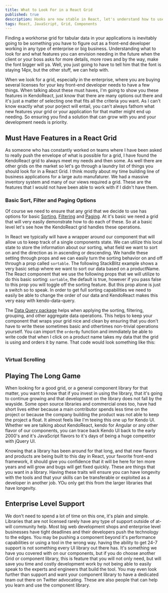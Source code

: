 ```yaml
---
title: What to Look For in a React Grid
published: true
description: Hooks are now stable in React, let's understand how to use them with everyday KendoReact components.
tags: React, JavaScript, Grid, Components
---
```


Finding a workhorse grid for tabular data in your applications is inevitably going to be something you have to figure out as a front-end developer working in any type of enterprise or big business. Understanding what to look for and what features you can envision needing in the future when the client or your boss asks for more details, more rows and by the way, make the font bigger will ya. Well, you just going to have to tell him that the font is staying 14px, but the other stuff, we can help with.

When we look for a grid, especially in the enterprise, where you are buying several licenses for your key front-end developer needs to have a few things. When talking about these must haves, I'm going to show you these features in KendoReact, just know that there are many options out there and it's just a matter of selecting one that fits all the criteria you want. As I can't know exactly what your porject will entail, you can't always fathom what new features your grid or your application for that matter might end up needing. So ensuring you find a solution that can grow with you and your development needs is priority.

## Must Have Features in a React Grid

As someone who has constantly worked on teams where I have been asked to really push the envelope of what is possible for a grid, I have found the KendoReact grid to always meet my needs and then some. As well there are other grids on the market so let's go through a laundry list of things you should look for in a React Grid. I think mostly about my time building line of business applications for a large auto manufaturer. We had a massive inventory system and many of our views required a grid. These are the features that I would not have been able to work with if I didn't have them.

### Basic Sort, Filter and Paging Options

Of course we need to ensure that any grid that we decide to use has options for basic [Sorting](https://www.telerik.com/kendo-react-ui/components/grid/sorting/), [Filtering](https://www.telerik.com/kendo-react-ui/components/grid/filtering/) and [Paging](https://www.telerik.com/kendo-react-ui/components/grid/filtering/). At it's basic we need a grid that will very easily demonstrate how to do each of these. So at a basic level let's see how the KendoReact grid handles these operations.

In React we typically will have a wrapper around our component that will allow us to keep track of a single components state. We can utilize this local state to store the information about our sorting, what field we want to sort on and the direction as in ascending or descending. We handle these setting through props and we can easily turn the sorting behavior on and off through a prop called `sortable`. The following StackBlitz example shows a very basic setup where we want to sort our data based on a productName. The React component that we use the following props that we will utilize to do this basic sorting: `sortable`, the default is true, however if you pass false to this prop you will toggle off the sorting feature. But this prop alone is just a switch so to speak. In order to get full sorting capabilities we need to easily be able to change the order of our data and KendoReact makes this very easy with kendo-data-query. 

The [Data Query package](https://www.telerik.com/kendo-react-ui/components/dataquery/) helps when applying the sorting, filtering, grouping, and other aggregate data operations. This helps to keep your component that wraps your grid nice and clean by ensuring that you don't have to write these sometimes basic and othertimes non-trivial operations yourself. You can import the `orderBy` function and immdiately be able to write code that when I click on a product name takes my data that the grid is using and orders it by name. That code would look something like this:

```

```

### Virtual Scrolling

## Playing The Long Game

When looking for a good grid, or a general component library for that matter, you want to know that if you invest in using the library, that it's going to continue growing and that development on the library does not fall by the wayside. Some open source libraries and commercial ones too, have had short lives either because a main contributor spends less time on the project or because the company building the product was not able to keep the project a float. It almost feels like I'm teeing this one up for Kendo UI. Whether we are talking about KendoReact, kendo for Angular or any other flavor of our components, you can trace back Kendo UI back to the early 2000's and it's JavaScript flavors to it's days of being a huge competitor with jQuery UI. 

Knowing that a library has been around for that long, and that new flavors and products are being built to this day in React, your favorite front-end framework, it should give you confidence that it will be here for ten more years and will grow and bugs will get fixed quickly. These are things that you want in a library. Having these traits will ensure you can have longevity with the tools and that your skills can be transferable or exploited as a developer in another job. YOu only get this from the larger libraries that have longevity.

## Enterprise Level Support

We don't need to spend a lot of time on this one, it's plain and simple. Libraries that are not licensed rarely have any type of support outside of at-will community help. Most big web development shops and enterprise level businesses have tight deadlines and their developers push the technology to the edges. You may be pushing a component beyond it's performance capabilities or using a tool in the wrong way. having the ability to get 24-7 support is not something every UI library out there has. It's something we have you covered with on our components, but if you do choose another Grid or component library, this is feature that you will not only need, but will save you time and costly development work by not being able to easily speak to the experts and engineers that build the tool. You may even look further than support and want your component library to have a dedicated team out there on Twitter advocating. These are also people that can help you learn and use the component library.

